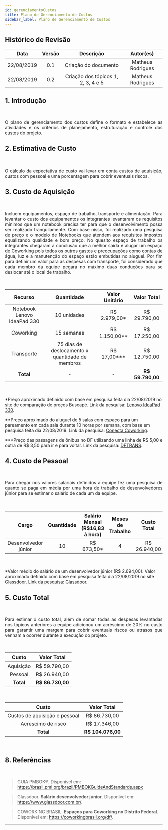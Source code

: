 ```yaml
---
id: gerenciamentoCustos
title: Plano de Gerenciamento de Custos
sidebar_label: Plano de Gerenciamento de Custos
---
```


## Histórico de Revisão

|    Data    | Versão |             Descrição              |     Autor(es)     |
| :--------: | :----: | :--------------------------------: | :---------------: |
| 22/08/2019 |  0.1   |        Criação do documento        | Matheus Rodrigues |
| 22/08/2019 |  0.2   | Criação dos tópicos 1, 2, 3, 4 e 5 | Matheus Rodrigues |

## 1. Introdução

<br>

<p align="justify">O plano de gerenciamento dos custos define o formato e estabelece as atividades e os critérios de planejamento, estruturação e controle dos custos do projeto.</p>

## 2. Estimativa de Custo

<br>

<p align="justify">O cálculo da expectativa de custo vai levar em conta custos de aquisição, custos com pessoal e uma porcentagem para cobrir eventuais riscos.</p>

## 3. Custo de Aquisição

<br>

<p align="justify">Incluem equipamentos, espaço de trabalho, transporte e alimentação. Para levantar o custo dos equipamentos os integrantes levantaram os requisitos mínimos que um notebook precisa ter para que o desenvolvimento possa ser realizado tranquilamente. Com base nisso, foi realizado uma pesquisa de preço e o modelo de Notebooks que atendem aos requisitos impostos equalizando qualidade e bom preço. No quesito espaço de trabalho os integrantes chegaram a conclusão que a melhor saída é alugar um espaço de Coworking pois todos os outros gastos e preocupações como contas de água, luz e a manutenção do espaço estão embutidas no aluguel. Por fim para definir um valor para as despesas com transporte, foi considerado que cada membro da equipe pegará no máximo duas conduções para se deslocar até o local de trabalho.</p>

<br>

|           Recurso           |                   Quantidade                    |  Valor Unitário  |    Valor Total    |
| :-------------------------: | :---------------------------------------------: | :--------------: | :---------------: |
| Notebook Lenovo IdeaPad 330 |                   10 unidades                   |  R\$ 2.979,00\*  |   R\$ 29.790,00   |
|          Coworking          |                   15 semanas                    | R\$ 1.150,00\*\* |   R\$ 17.250,00   |
|         Transporte          | 75 dias de deslocamento x quantidade de membros | R\$ 17,00\*\*\*  |   R\$ 12.750,00   |
|          **Total**          |                        -                        |        -         | **R\$ 59.790,00** |

<br>

\*Preço aproximado definido com base em pesquisa feita dia 22/08/2019 no site de comparação de preços Buscapé. Link da pesquisa: [Lenovo IdeaPad 330](https://www.buscape.com.br/lenovo-ideapad-330-81fe0002br-intel-core-i5-8250u-1-6-ghz-8192-mb-1024-gb).

\*\*Preço aproximado do aluguel de 5 salas com espaço para um pareamento em cada sala durante 10 horas por semana, com base em pesquisa feita dia 22/08/2019. Link da pesquisa: [Conecta Coworking](https://coworkingbrasil.org/spaces/conecta-coworking/).

\*\*\*Preço das passagens de ônibus no DF utilizando uma linha de R$ 5,00 e outra de R$ 3,50 para ir e para voltar. Link da pesquisa: [DFTRANS](http://www.dftrans.df.gov.br/tarifas/).

## 4. Custo de Pessoal

<br>

<p align="justify"> Para chegar nos valores salariais definidos a equipe fez uma pesquisa de quanto se paga em média por uma hora de trabalho de desenvolvedores júnior para se estimar o salário de cada um da equipe.</p>

<br>

|        Cargo         | Quantidade | Salário Mensal (R\$16,83 à hora) | Meses de Trabalho |  Custo Total  |
| :------------------: | :--------: | :------------------------------: | :---------------: | :-----------: |
| Desenvolvedor júnior |     10     |           R\$ 673,50\*           |         4         | R\$ 26.940,00 |

<br>

\*Valor médio do salário de um desenvolvedor júnior (R\$ 2.694,00). Valor aproximado definido com base em pesquisa feita dia 22/08/2019 no site Glassdoor. Link da pesquisa: [Glassdoor](https://www.glassdoor.com.br/Sal%C3%A1rios/desenvolvedor-j%C3%BAnior-sal%C3%A1rio-SRCH_KO0,20.htm).

## 5. Custo Total

<br>

<p align="justify">Para estimar o custo total, além de somar todas as despesas levantadas nos tópicos anteriores a equipe adicionou um acréscimo de 20% no custo para garantir uma margem para cobrir eventuais riscos ou atrasos que venham a ocorrer durante a execução do projeto.</p>

<br>

|   Custo   |    Valor Total    |
| :-------: | :---------------: |
| Aquisição |   R\$ 59.790,00   |
|  Pessoal  |   R\$ 26.940,00   |
| **Total** | **R\$ 86.730,00** |

<br>

|             Custo             |    Valor Total     |
| :---------------------------: | :----------------: |
| Custos de aquisição e pessoal |   R\$ 86.730,00    |
|      Acrescimo de risco       |   R\$ 17.346,00    |
|           **Total**           | **R\$ 104.076,00** |

<br>

## 8. Referências

<br>

> GUIA PMBOK®. Disponível em: https://brasil.pmi.org/brazil/PMBOKGuideAndStandards.aspx

> Glassdoor. <b>Salário desenvolvedor júnior</b>. Disponível em: <https://www.glassdoor.com.br/>.

> COWORKING BRASIL.<b> Espaços para Coworking no Distrito Federal</b>. Disponível em:
> <https://coworkingbrasil.org/df/>.

---

